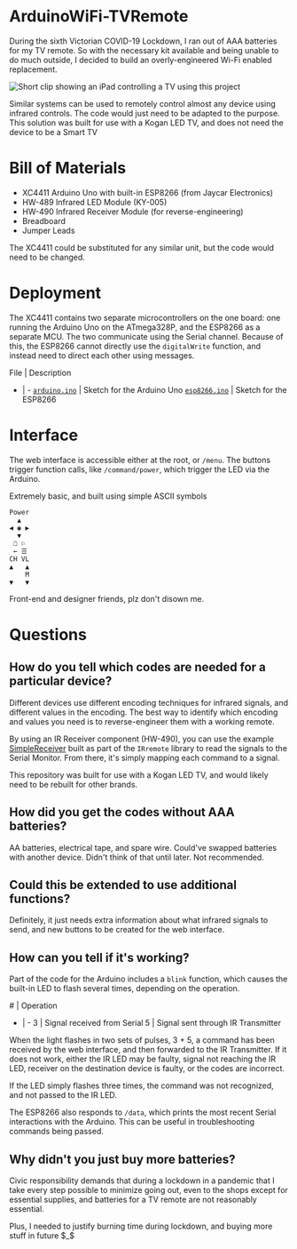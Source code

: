 # ArduinoWiFi-TVRemote #

During the sixth Victorian COVID-19 Lockdown, I ran out of AAA batteries for my TV remote. So with the necessary kit available and being unable to do much outside, I decided to build an overly-engineered Wi-Fi enabled replacement.

![Short clip showing an iPad controlling a TV using this project](example.gif)

Similar systems can be used to remotely control almost any device using infrared controls. The code would just need to be adapted to the purpose. This solution was built for use with a Kogan LED TV, and does not need the device to be a Smart TV

# Bill of Materials #

* XC4411 Arduino Uno with built-in ESP8266 (from Jaycar Electronics)
* HW-489 Infrared LED Module (KY-005)
* HW-490 Infrared Receiver Module (for reverse-engineering)
* Breadboard
* Jumper Leads

The XC4411 could be substituted for any similar unit, but the code would need to be changed.

# Deployment #

The XC4411 contains two separate microcontrollers on the one board: one running the Arduino Uno on the ATmega328P, and the ESP8266 as a separate MCU. The two communicate using the Serial channel. Because of this, the ESP8266 cannot directly use the `digitalWrite` function, and instead need to direct each other using messages.

File | Description
- | -
[`arduino.ino`](code/arduino.ino) | Sketch for the Arduino Uno
[`esp8266.ino`](code/esp8266.ino) | Sketch for the ESP8266

# Interface #

The web interface is accessible either at the root, or `/menu`. The buttons trigger function calls, like `/command/power`, which trigger the LED via the Arduino.

Extremely basic, and built using simple ASCII symbols

```
Power
  ▲
◀ ◉ ▶
  ▼
 ☖ ⚐
 ← ☰
CH VL
▲   ▲
    M
▼   ▼
```

Front-end and designer friends, plz don't disown me.

# Questions #

## How do you tell which codes are needed for a particular device? ##

Different devices use different encoding techniques for infrared signals, and different values in the encoding. The best way to identify which encoding and values you need is to reverse-engineer them with a working remote.

By using an IR Receiver component (HW-490), you can use the example [SimpleReceiver](https://github.com/Arduino-IRremote/Arduino-IRremote/blob/master/examples/SimpleReceiver/SimpleReceiver.ino) built as part of the `IRremote` library to read the signals to the Serial Monitor. From there, it's simply mapping each command to a signal.

This repository was built for use with a Kogan LED TV, and would likely need to be rebuilt for other brands.

## How did you get the codes without AAA batteries? ##

AA batteries, electrical tape, and spare wire. Could've swapped batteries with another device. Didn't think of that until later. Not recommended.

## Could this be extended to use additional functions? ##

Definitely, it just needs extra information about what infrared signals to send, and new buttons to be created for the web interface.

## How can you tell if it's working? ##

Part of the code for the Arduino includes a `blink` function, which causes the built-in LED to flash several times, depending on the operation.

\# | Operation
- | -
3 | Signal received from Serial
5 | Signal sent through IR Transmitter

When the light flashes in two sets of pulses, 3 + 5, a command has been received by the web interface, and then forwarded to the IR Transmitter. If it does not work, either the IR LED may be faulty, signal not reaching the IR LED, receiver on the destination device is faulty, or the codes are incorrect.

If the LED simply flashes three times, the command was not recognized, and not passed to the IR LED.

The ESP8266 also responds to `/data`, which prints the most recent Serial interactions with the Arduino. This can be useful in troubleshooting commands being passed.

## Why didn't you just buy more batteries? ##

Civic responsibility demands that during a lockdown in a pandemic that I take every step possible to minimize going out, even to the shops except for essential supplies, and batteries for a TV remote are not reasonably essential.

Plus, I needed to justify burning time during lockdown, and buying more stuff in future $_$